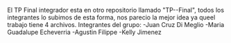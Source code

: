 El TP Final integrador esta en otro repositorio llamado "TP--Final", todos los integrantes lo subimos de esta forma, nos parecio la mejor idea ya queel trabajo tiene 4 archivos. 
Integrantes del grupo:
-Juan Cruz Di Meglio
-Maria Guadalupe Echeverria
-Agustin Filippe
-Kelly Jimenez
